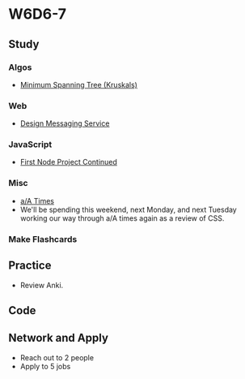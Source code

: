 # W6D6-7

## Study

### Algos 
- [Minimum Spanning Tree (Kruskals)](https://www.geeksforgeeks.org/greedy-algorithms-set-2-kruskals-minimum-spanning-tree-mst/)

### Web
- [Design Messaging Service](https://www.youtube.com/watch?v=zKPNUMkwOJE)

### JavaScript
- [First Node Project Continued](https://github.com/Pklong/github-grabber)

### Misc
- [a/A Times](https://github.com/appacademy/curriculum/tree/master/html-css/projects/aa_times)
- We'll be spending this weekend, next Monday, and next Tuesday working our way through a/A times again as a review of CSS.

### Make Flashcards

## Practice

- Review Anki. 

## Code 

## Network and Apply 

- Reach out to 2 people
- Apply to 5 jobs 
